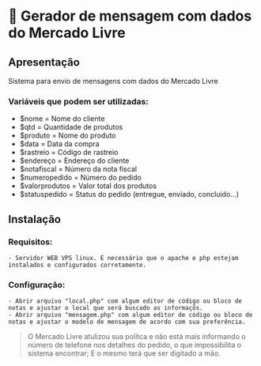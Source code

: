 #  💭  Gerador de mensagem com dados do Mercado Livre
## Apresentação

Sistema para envio de mensagens com dados do Mercado Livre

### Variáveis que podem ser utilizadas:

- $nome = Nome do cliente
- $qtd = Quantidade de produtos
- $produto = Nome do produto
- $data = Data da compra
- $rastreio = Código de rastreio
- $endereço = Endereço do cliente
- $notafiscal = Número da nota fiscal
- $numeropedido = Número do pedido
- $valorprodutos = Valor total dos produtos
- $statuspedido = Status do pedido (entregue, enviado, concluido...)


## Instalação
### Requisitos:

``` 
- Servidor WEB VPS linux. É necessário que o apache e php estejam instalados e configurados corretamente. 
 ```
 
 ### Configuração:

 ``` 
 - Abrir arquivo "local.php" com algum editor de código ou bloco de notas e ajustar o local que será buscado as informaçõs.
 - Abrir arquivo "mensagem.php" com algum editor de código ou bloco de notas e ajustar o modelo de mensagem de acordo com sua preferência.
 ```
> O Mercado Livre atulizou sua polítca e não está mais informando o número de telefone nos detalhes do pedido, o que impossibilita o sistema encontrar; E o mesmo terá que ser digitado a mão.
